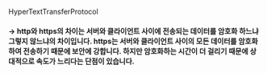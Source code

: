 HyperTextTransferProtocol

#### -> http와 https의 차이는 서버와 클라이언트 사이에 전송되는 데이터를 암호화 하느냐 그렇지 않느냐의 차이입니다. https는 서버와 클라이언트 사이의 모든 데이터를 암호화 하여 전송하기 때문에 보안에 강합니다. 하지만 암호화하는 시간이 더 걸리기 때문에 상대적으로 속도가 느리다는 단점이 있습니다.
